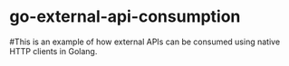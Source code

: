 # go-external-api-consumption
#This is an example of how external APIs can be consumed using native HTTP clients in Golang.
